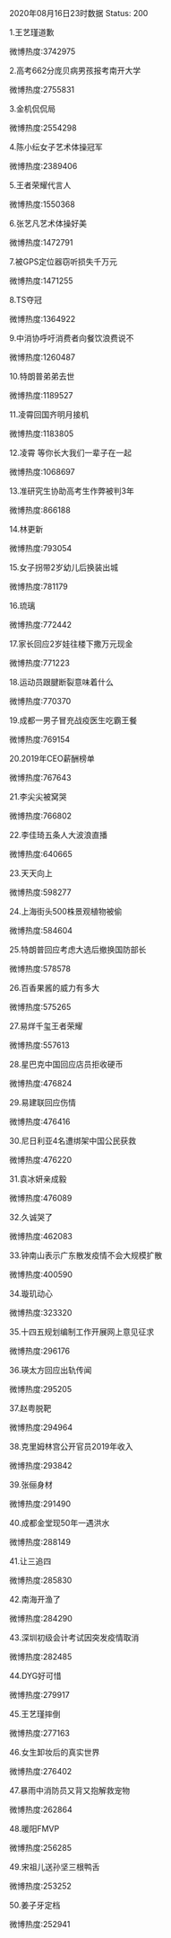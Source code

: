 2020年08月16日23时数据
Status: 200

1.王艺瑾道歉

微博热度:3742975

2.高考662分庞贝病男孩报考南开大学

微博热度:2755831

3.金机侃侃局

微博热度:2554298

4.陈小纭女子艺术体操冠军

微博热度:2389406

5.王者荣耀代言人

微博热度:1550368

6.张艺凡艺术体操好美

微博热度:1472791

7.被GPS定位器窃听损失千万元

微博热度:1471255

8.TS夺冠

微博热度:1364922

9.中消协呼吁消费者向餐饮浪费说不

微博热度:1260487

10.特朗普弟弟去世

微博热度:1189527

11.凌霄回国齐明月接机

微博热度:1183805

12.凌霄 等你长大我们一辈子在一起

微博热度:1068697

13.准研究生协助高考生作弊被判3年

微博热度:866188

14.林更新

微博热度:793054

15.女子拐带2岁幼儿后换装出城

微博热度:781179

16.琉璃

微博热度:772442

17.家长回应2岁娃往楼下撒万元现金

微博热度:771223

18.运动员跟腱断裂意味着什么

微博热度:770370

19.成都一男子冒充战疫医生吃霸王餐

微博热度:769154

20.2019年CEO薪酬榜单

微博热度:767643

21.李尖尖被窝哭

微博热度:766802

22.李佳琦五条人大波浪直播

微博热度:640665

23.天天向上

微博热度:598277

24.上海街头500株景观植物被偷

微博热度:584604

25.特朗普回应考虑大选后撤换国防部长

微博热度:578578

26.百香果酱的威力有多大

微博热度:575265

27.易烊千玺王者荣耀

微博热度:557613

28.星巴克中国回应店员拒收硬币

微博热度:476824

29.易建联回应伤情

微博热度:476416

30.尼日利亚4名遭绑架中国公民获救

微博热度:476220

31.袁冰妍亲成毅

微博热度:476089

32.久诚哭了

微博热度:462083

33.钟南山表示广东散发疫情不会大规模扩散

微博热度:400590

34.璇玑动心

微博热度:323320

35.十四五规划编制工作开展网上意见征求

微博热度:296176

36.瑛太方回应出轨传闻

微博热度:295205

37.赵粤脱靶

微博热度:294964

38.克里姆林宫公开官员2019年收入

微博热度:293842

39.张俪身材

微博热度:291490

40.成都金堂现50年一遇洪水

微博热度:288149

41.让三追四

微博热度:285830

42.南海开渔了

微博热度:284290

43.深圳初级会计考试因突发疫情取消

微博热度:282485

44.DYG好可惜

微博热度:279917

45.王艺瑾摔倒

微博热度:277163

46.女生卸妆后的真实世界

微博热度:276402

47.暴雨中消防员又背又抱解救宠物

微博热度:262864

48.暖阳FMVP

微博热度:256285

49.宋祖儿送孙坚三根鸭舌

微博热度:253252

50.姜子牙定档

微博热度:252941

